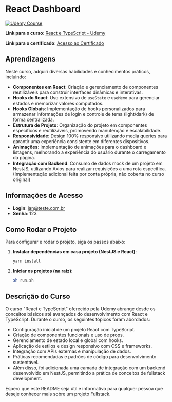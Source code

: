 # React Dashboard

[![Udemy Course](https://udemy-certificate.s3.amazonaws.com/image/UC-c6f5675c-a7af-43b0-99e2-40f3ad9b6027.jpg)](https://www.udemy.com/course/react-e-typescript)

**Link para o curso**: [React e TypeScript - Udemy](https://www.udemy.com/course/react-e-typescript)

**Link para o certificado**: [Acesso ao Certificado](https://www.udemy.com/certificate/UC-c6f5675c-a7af-43b0-99e2-40f3ad9b6027/)

## Aprendizagens

Neste curso, adquiri diversas habilidades e conhecimentos práticos, incluindo:

- **Componentes em React**: Criação e gerenciamento de componentes reutilizáveis para construir interfaces dinâmicas e interativas.
- **Hooks do React**: Uso extensivo de `useState` e `useMemo` para gerenciar estados e memorizar valores computados.
- **Hooks Globais**: Implementação de hooks personalizados para armazenar informações de login e controle de tema (light/dark) de forma centralizada.
- **Estrutura de Projeto**: Organização do projeto em componentes específicos e reutilizáveis, promovendo manutenção e escalabilidade.
- **Responsividade**: Design 100% responsivo utilizando media queries para garantir uma experiência consistente em diferentes dispositivos.
- **Animações**: Implementação de animações para o dashboard e listagens, melhorando a experiência do usuário durante o carregamento da página.
- **Integração com Backend**: Consumo de dados mock de um projeto em NestJS, utilizando Axios para realizar requisições a uma rota específica. (Implementação adicional feita por conta própria, não coberta no curso original)

## Informações de Acesso

- **Login**: ian@teste.com.br
- **Senha**: 123

## Como Rodar o Projeto

Para configurar e rodar o projeto, siga os passos abaixo:

1. **Instalar dependências em casa projeto (NestJS e React)**:
   ```bash
   yarn install

2. **Iniciar os projetos (na raiz)**:
    ```bash
    sh run.sh


## Descrição do Curso

O curso "React e TypeScript" oferecido pela Udemy abrange desde os conceitos básicos até avançados do desenvolvimento com React e TypeScript. Durante o curso, os seguintes tópicos foram abordados:

- Configuração inicial de um projeto React com TypeScript.
- Criação de componentes funcionais e uso de props.
- Gerenciamento de estado local e global com hooks.
- Aplicação de estilos e design responsivo com CSS e frameworks.
- Integração com APIs externas e manipulação de dados.
- Práticas recomendadas e padrões de código para desenvolvimento sustentável.
- Além disso, foi adicionada uma camada de integração com um backend desenvolvido em NestJS, permitindo a prática de conceitos de fullstack development.

Espero que este README seja útil e informativo para qualquer pessoa que deseje conhecer mais sobre um projeto Fullstack.
